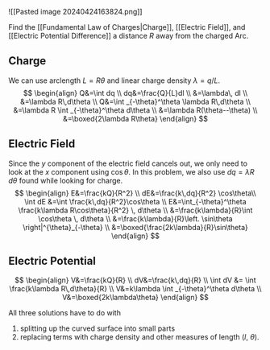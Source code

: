 ![[Pasted image 20240424163824.png]]

Find the [[Fundamental Law of Charges|Charge]], [[Electric Field]], and [[Electric Potential Difference]] a distance $R$ away from the charged Arc.

## Charge

We can use arclength $L=R\theta$ and linear charge density $\lambda=q / L$.
$$
\begin{align}
Q&=\int dq \\
dq&=\frac{Q}{L}dl \\
&=\lambda\, dl \\
&=\lambda R\,d\theta \\
Q&=\int _{-\theta}^\theta \lambda R\,d\theta \\
&=\lambda R \int _{-\theta}^\theta d\theta \\
&=\lambda R(\theta--\theta) \\
&=\boxed{2\lambda R\theta}
\end{align}
$$

## Electric Field

Since the $y$ component of the electric field cancels out, we only need to look at the $x$ component using $\cos\theta$. In this problem, we also use $dq=\lambda R\,d\theta$ found while looking for charge.
$$
\begin{align}
E&=\frac{kQ}{R^2} \\
dE&=\frac{k\,dq}{R^2} \cos\theta\\
\int dE &=\int \frac{k\,dq}{R^2}\cos\theta \\
E&=\int_{-\theta}^\theta \frac{k\lambda R\cos\theta}{R^2} \, d\theta \\
&=\frac{k\lambda}{R}\int \cos\theta \, d\theta \\
&=\frac{k\lambda}{R}\left. \sin\theta \right|^{\theta}_{-\theta} \\
&=\boxed{\frac{2k\lambda}{R}\sin\theta}
\end{align}
$$

## Electric Potential

$$
\begin{align}
V&=\frac{kQ}{R} \\
dV&=\frac{k\,dq}{R} \\
\int dV &= \int  \frac{k\lambda R\,d\theta}{R} \\
V&=k\lambda \int _{-\theta}^\theta d\theta \\
V&=\boxed{2k\lambda\theta}   
\end{align}
$$

All three solutions have to do with 
1. splitting up the curved surface into small parts
2. replacing terms with charge density and other measures of length ($l,\ \theta$).
